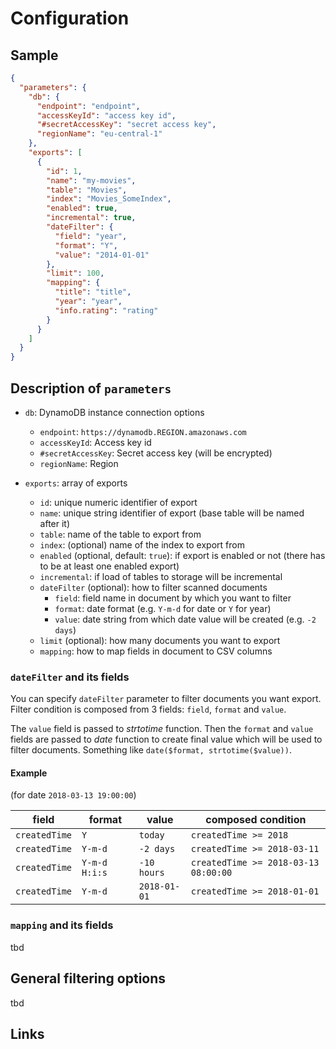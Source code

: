 # Configuration

## Sample

```json
{
  "parameters": {
    "db": {
      "endpoint": "endpoint",
      "accessKeyId": "access key id",
      "#secretAccessKey": "secret access key",
      "regionName": "eu-central-1"
    },
    "exports": [
      {
        "id": 1,
        "name": "my-movies",
        "table": "Movies",
        "index": "Movies_SomeIndex",
        "enabled": true,
        "incremental": true,
        "dateFilter": {
          "field": "year",
          "format": "Y",
          "value": "2014-01-01"
        },
        "limit": 100,
        "mapping": {
          "title": "title",
          "year": "year",
          "info.rating": "rating"
        }
      }
    ]
  }
}
```

## Description of `parameters`

- `db`: DynamoDB instance connection options
    - `endpoint`: `https://dynamodb.REGION.amazonaws.com`
    - `accessKeyId`: Access key id
    - `#secretAccessKey`: Secret access key (will be encrypted)
    - `regionName`: Region
    
- `exports`: array of exports
    - `id`: unique numeric identifier of export
    - `name`: unique string identifier of export (base table will be named after it)
    - `table`: name of the table to export from
    - `index`: (optional) name of the index to export from
    - `enabled` (optional, default: `true`): if export is enabled or not (there has to be at least one enabled export)
    - `incremental`: if load of tables to storage will be incremental
    - `dateFilter` (optional): how to filter scanned documents
        - `field`: field name in document by which you want to filter
        - `format`: date format (e.g. `Y-m-d` for date or `Y` for year)
        - `value`: date string from which date value will be created (e.g. `-2 days`)
    - `limit` (optional): how many documents you want to export
    - `mapping`: how to map fields in document to CSV columns


### `dateFilter` and its fields

You can specify `dateFilter` parameter to filter documents you want export. Filter condition is
composed from 3 fields: `field`, `format` and `value`.

The `value` field is passed to *strtotime* function. Then the `format` and `value` fields are passed
to *date* function to create final value which will be used to filter documents. Something like
`date($format, strtotime($value))`.

#### Example

(for date `2018-03-13 19:00:00`)

|field|format|value|composed condition|
|---|---|---|---|
|`createdTime`|`Y`|`today`|`createdTime >= 2018`|
|`createdTime`|`Y-m-d`|`-2 days`|`createdTime >= 2018-03-11`|
|`createdTime`|`Y-m-d H:i:s`|`-10 hours`|`createdTime >= 2018-03-13 08:00:00`|
|`createdTime`|`Y-m-d`|`2018-01-01`|`createdTime >= 2018-01-01`|

### `mapping` and its fields

tbd

## General filtering options

tbd

## Links
